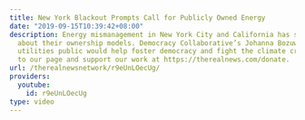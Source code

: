 ```yaml
---
title: New York Blackout Prompts Call for Publicly Owned Energy
date: "2019-09-15T10:39:42+08:00"
description: Energy mismanagement in New York City and California has sparked questions
  about their ownership models. Democracy Collaborative’s Johanna Bozuwa says making
  utilities public would help foster democracy and fight the climate crisis.  Subscribe
  to our page and support our work at https://therealnews.com/donate.
url: /therealnewsnetwork/r9eUnLOecUg/
providers:
  youtube:
    id: r9eUnLOecUg
type: video
---
```

